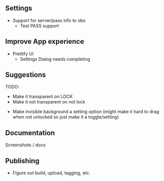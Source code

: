 ## Settings

* Support for server/pass info to obs
  * Test PASS support

## Improve App experience

* Prettify UI
  * Settings Dialog needs completing

## Suggestions

TODO:
  * Make it transparent on LOCK 
  * Make it not transparent on not lock

- Make invisible background a setting option (might make it hard to drag
  when not unlocked so just make it a toggle/setting)

## Documentation

Screenshots / docs

## Publishing

- Figure out build, upload, tagging, etc.

